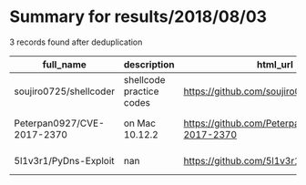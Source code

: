 
# Summary for results/2018/08/03
    
3 records found after deduplication

| full_name | description | html_url | matched_list | matched_count | pushed_at | size | stargazers_count | language | forks_count | vul_ids |
|----------------------------|--------------------------|-----------------------------------------------|----------------|-----------------|---------------------------|--------|--------------------|-------------|---------------|-------------------|
| soujiro0725/shellcoder | shellcode practice codes | https://github.com/soujiro0725/shellcoder | ['shellcode'] | 1 | 2018-08-03 08:05:28+00:00 | 711 | 0 | C++ | 0 | [] |
| Peterpan0927/CVE-2017-2370 | on Mac 10.12.2 | https://github.com/Peterpan0927/CVE-2017-2370 | ['cve-2'] | 1 | 2018-08-03 09:03:34+00:00 | 27 | 18 | Objective-C | 2 | ['CVE-2017-2370'] |
| 5l1v3r1/PyDns-Exploit | nan | https://github.com/5l1v3r1/PyDns-Exploit | ['exploit'] | 1 | 2018-08-03 14:53:28+00:00 | 16 | 0 | nan | 0 | [] |
